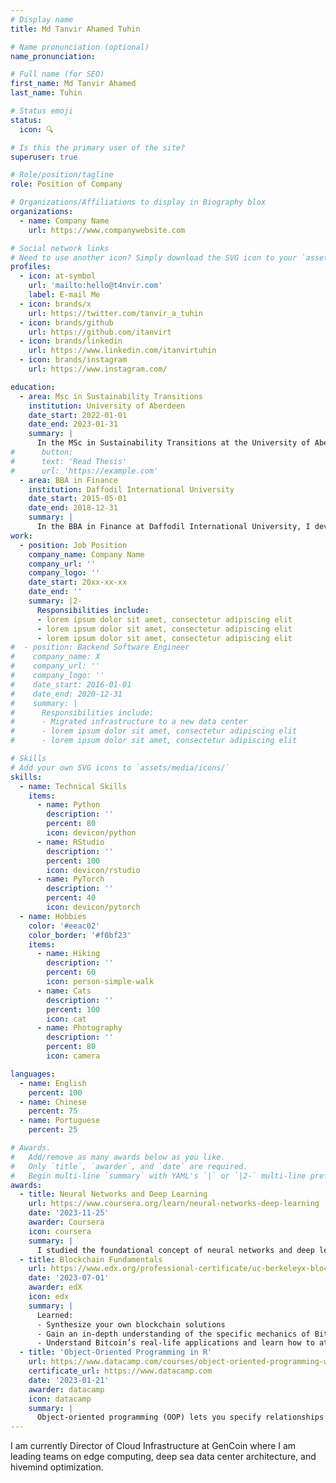 ```yaml
---
# Display name
title: Md Tanvir Ahamed Tuhin

# Name pronunciation (optional)
name_pronunciation: 

# Full name (for SEO)
first_name: Md Tanvir Ahamed
last_name: Tuhin

# Status emoji
status:
  icon: 🔍

# Is this the primary user of the site?
superuser: true

# Role/position/tagline
role: Position of Company

# Organizations/Affiliations to display in Biography blox
organizations:
  - name: Company Name
    url: https://www.companywebsite.com

# Social network links
# Need to use another icon? Simply download the SVG icon to your `assets/media/icons/` folder.
profiles:
  - icon: at-symbol
    url: 'mailto:hello@t4nvir.com'
    label: E-mail Me
  - icon: brands/x
    url: https://twitter.com/tanvir_a_tuhin
  - icon: brands/github
    url: https://github.com/itanvirt
  - icon: brands/linkedin
    url: https://www.linkedin.com/itanvirtuhin
  - icon: brands/instagram
    url: https://www.instagram.com/

education:
  - area: Msc in Sustainability Transitions
    institution: University of Aberdeen
    date_start: 2022-01-01
    date_end: 2023-01-31
    summary: |
      In the MSc in Sustainability Transitions at the University of Aberdeen, I gained a deep understanding of the complexities behind sustainable change across various sectors. The program’s interdisciplinary approach helped me develop critical thinking skills and practical strategies for addressing global sustainability challenges. I feel empowered to lead impactful solutions and contribute to transformative policies for a more sustainable future.
#      button:
#      text: 'Read Thesis'
#      url: 'https://example.com'
  - area: BBA in Finance
    institution: Daffodil International University
    date_start: 2015-05-01
    date_end: 2018-12-31
    summary: |
      In the BBA in Finance at Daffodil International University, I developed a solid foundation in financial analysis, investment strategies, and risk management. The program equipped me with practical skills to analyze market trends and make informed financial decisions. I feel confident in my ability to navigate the complexities of the financial world and contribute meaningfully to business growth and economic development.
work:
  - position: Job Position
    company_name: Company Name
    company_url: ''
    company_logo: ''
    date_start: 20xx-xx-xx
    date_end: ''
    summary: |2-
      Responsibilities include:
      - lorem ipsum dolor sit amet, consectetur adipiscing elit
      - lorem ipsum dolor sit amet, consectetur adipiscing elit
      - lorem ipsum dolor sit amet, consectetur adipiscing elit
#  - position: Backend Software Engineer
#    company_name: X
#    company_url: ''
#    company_logo: ''
#    date_start: 2016-01-01
#    date_end: 2020-12-31
#    summary: |
#      Responsibilities include:
#      - Migrated infrastructure to a new data center
#      - lorem ipsum dolor sit amet, consectetur adipiscing elit
#      - lorem ipsum dolor sit amet, consectetur adipiscing elit

# Skills
# Add your own SVG icons to `assets/media/icons/`
skills:
  - name: Technical Skills
    items:
      - name: Python
        description: ''
        percent: 80
        icon: devicon/python
      - name: RStudio
        description: ''
        percent: 100
        icon: devicon/rstudio
      - name: PyTorch
        description: ''
        percent: 40
        icon: devicon/pytorch
  - name: Hobbies
    color: '#eeac02'
    color_border: '#f0bf23'
    items:
      - name: Hiking
        description: ''
        percent: 60
        icon: person-simple-walk
      - name: Cats
        description: ''
        percent: 100
        icon: cat
      - name: Photography
        description: ''
        percent: 80
        icon: camera

languages:
  - name: English
    percent: 100
  - name: Chinese
    percent: 75
  - name: Portuguese
    percent: 25

# Awards.
#   Add/remove as many awards below as you like.
#   Only `title`, `awarder`, and `date` are required.
#   Begin multi-line `summary` with YAML's `|` or `|2-` multi-line prefix and indent 2 spaces below.
awards:
  - title: Neural Networks and Deep Learning
    url: https://www.coursera.org/learn/neural-networks-deep-learning
    date: '2023-11-25'
    awarder: Coursera
    icon: coursera
    summary: |
      I studied the foundational concept of neural networks and deep learning. By the end, I was familiar with the significant technological trends driving the rise of deep learning; build, train, and apply fully connected deep neural networks; implement efficient (vectorized) neural networks; identify key parameters in a neural network’s architecture; and apply deep learning to your own applications.
  - title: Blockchain Fundamentals
    url: https://www.edx.org/professional-certificate/uc-berkeleyx-blockchain-fundamentals
    date: '2023-07-01'
    awarder: edX
    icon: edx
    summary: |
      Learned:
      - Synthesize your own blockchain solutions
      - Gain an in-depth understanding of the specific mechanics of Bitcoin
      - Understand Bitcoin’s real-life applications and learn how to attack and destroy Bitcoin, Ethereum, smart contracts and Dapps, and alternatives to Bitcoin’s Proof-of-Work consensus algorithm
  - title: 'Object-Oriented Programming in R'
    url: https://www.datacamp.com/courses/object-oriented-programming-with-s3-and-r6-in-r
    certificate_url: https://www.datacamp.com
    date: '2023-01-21'
    awarder: datacamp
    icon: datacamp
    summary: |
      Object-oriented programming (OOP) lets you specify relationships between functions and the objects that they can act on, helping you manage complexity in your code. This is an intermediate level course, providing an introduction to OOP, using the S3 and R6 systems. S3 is a great day-to-day R programming tool that simplifies some of the functions that you write. R6 is especially useful for industry-specific analyses, working with web APIs, and building GUIs.
---
```


I am currently Director of Cloud Infrastructure at GenCoin where I am leading teams on edge computing, deep sea data center architecture, and hivemind optimization.
